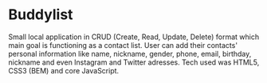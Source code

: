 # Buddylist

Small local application in CRUD (Create, Read, Update, Delete) format which main goal is functioning as a contact list. User can add their contacts' personal information like name, nickname, gender, phone, email, birthday, nickname and even Instagram and Twitter adresses. Tech used was HTML5, CSS3 (BEM) and core JavaScript.
